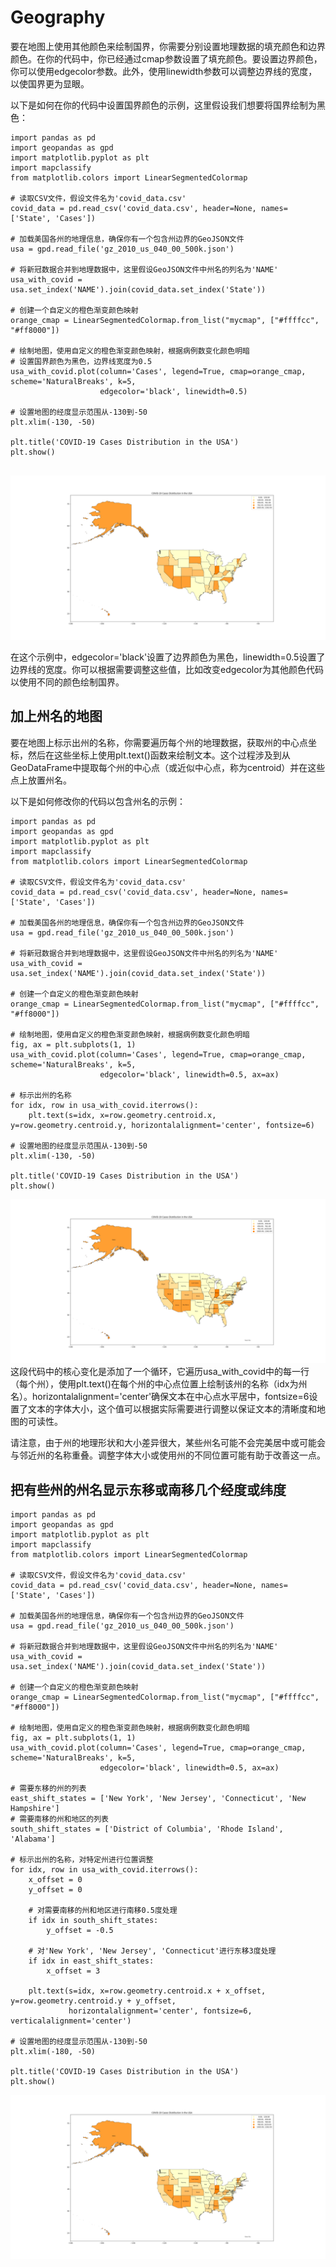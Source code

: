 # Geography
要在地图上使用其他颜色来绘制国界，你需要分别设置地理数据的填充颜色和边界颜色。在你的代码中，你已经通过cmap参数设置了填充颜色。要设置边界颜色，你可以使用edgecolor参数。此外，使用linewidth参数可以调整边界线的宽度，以使国界更为显眼。  

以下是如何在你的代码中设置国界颜色的示例，这里假设我们想要将国界绘制为黑色：  

```
import pandas as pd
import geopandas as gpd
import matplotlib.pyplot as plt
import mapclassify
from matplotlib.colors import LinearSegmentedColormap

# 读取CSV文件，假设文件名为'covid_data.csv'
covid_data = pd.read_csv('covid_data.csv', header=None, names=['State', 'Cases'])

# 加载美国各州的地理信息，确保你有一个包含州边界的GeoJSON文件
usa = gpd.read_file('gz_2010_us_040_00_500k.json')

# 将新冠数据合并到地理数据中，这里假设GeoJSON文件中州名的列名为'NAME'
usa_with_covid = usa.set_index('NAME').join(covid_data.set_index('State'))

# 创建一个自定义的橙色渐变颜色映射
orange_cmap = LinearSegmentedColormap.from_list("mycmap", ["#ffffcc", "#ff8000"])

# 绘制地图，使用自定义的橙色渐变颜色映射，根据病例数变化颜色明暗  
# 设置国界颜色为黑色，边界线宽度为0.5  
usa_with_covid.plot(column='Cases', legend=True, cmap=orange_cmap, scheme='NaturalBreaks', k=5,
                    edgecolor='black', linewidth=0.5)

# 设置地图的经度显示范围从-130到-50
plt.xlim(-130, -50)

plt.title('COVID-19 Cases Distribution in the USA')
plt.show()


```
![figure 1](Figure_1.png)  

在这个示例中，edgecolor='black'设置了边界颜色为黑色，linewidth=0.5设置了边界线的宽度。你可以根据需要调整这些值，比如改变edgecolor为其他颜色代码以使用不同的颜色绘制国界。  

## 加上州名的地图

要在地图上标示出州的名称，你需要遍历每个州的地理数据，获取州的中心点坐标，然后在这些坐标上使用plt.text()函数来绘制文本。这个过程涉及到从GeoDataFrame中提取每个州的中心点（或近似中心点，称为centroid）并在这些点上放置州名。  

以下是如何修改你的代码以包含州名的示例：  

```
import pandas as pd
import geopandas as gpd
import matplotlib.pyplot as plt
import mapclassify
from matplotlib.colors import LinearSegmentedColormap

# 读取CSV文件，假设文件名为'covid_data.csv'
covid_data = pd.read_csv('covid_data.csv', header=None, names=['State', 'Cases'])

# 加载美国各州的地理信息，确保你有一个包含州边界的GeoJSON文件
usa = gpd.read_file('gz_2010_us_040_00_500k.json')

# 将新冠数据合并到地理数据中，这里假设GeoJSON文件中州名的列名为'NAME'
usa_with_covid = usa.set_index('NAME').join(covid_data.set_index('State'))

# 创建一个自定义的橙色渐变颜色映射
orange_cmap = LinearSegmentedColormap.from_list("mycmap", ["#ffffcc", "#ff8000"])

# 绘制地图，使用自定义的橙色渐变颜色映射，根据病例数变化颜色明暗
fig, ax = plt.subplots(1, 1)
usa_with_covid.plot(column='Cases', legend=True, cmap=orange_cmap, scheme='NaturalBreaks', k=5,
                    edgecolor='black', linewidth=0.5, ax=ax)

# 标示出州的名称
for idx, row in usa_with_covid.iterrows():
    plt.text(s=idx, x=row.geometry.centroid.x, y=row.geometry.centroid.y, horizontalalignment='center', fontsize=6)

# 设置地图的经度显示范围从-130到-50
plt.xlim(-130, -50)

plt.title('COVID-19 Cases Distribution in the USA')
plt.show()

```
![figure 2](Figure_2.png)  
这段代码中的核心变化是添加了一个循环，它遍历usa_with_covid中的每一行（每个州），使用plt.text()在每个州的中心点位置上绘制该州的名称（idx为州名）。horizontalalignment='center'确保文本在中心点水平居中，fontsize=6设置了文本的字体大小，这个值可以根据实际需要进行调整以保证文本的清晰度和地图的可读性。  

请注意，由于州的地理形状和大小差异很大，某些州名可能不会完美居中或可能会与邻近州的名称重叠。调整字体大小或使用州的不同位置可能有助于改善这一点。 

## 把有些州的州名显示东移或南移几个经度或纬度

```
import pandas as pd
import geopandas as gpd
import matplotlib.pyplot as plt
import mapclassify
from matplotlib.colors import LinearSegmentedColormap

# 读取CSV文件，假设文件名为'covid_data.csv'
covid_data = pd.read_csv('covid_data.csv', header=None, names=['State', 'Cases'])

# 加载美国各州的地理信息，确保你有一个包含州边界的GeoJSON文件
usa = gpd.read_file('gz_2010_us_040_00_500k.json')

# 将新冠数据合并到地理数据中，这里假设GeoJSON文件中州名的列名为'NAME'
usa_with_covid = usa.set_index('NAME').join(covid_data.set_index('State'))

# 创建一个自定义的橙色渐变颜色映射
orange_cmap = LinearSegmentedColormap.from_list("mycmap", ["#ffffcc", "#ff8000"])

# 绘制地图，使用自定义的橙色渐变颜色映射，根据病例数变化颜色明暗
fig, ax = plt.subplots(1, 1)
usa_with_covid.plot(column='Cases', legend=True, cmap=orange_cmap, scheme='NaturalBreaks', k=5,
                    edgecolor='black', linewidth=0.5, ax=ax)

# 需要东移的州的列表
east_shift_states = ['New York', 'New Jersey', 'Connecticut', 'New Hampshire']
# 需要南移的州和地区的列表
south_shift_states = ['District of Columbia', 'Rhode Island', 'Alabama']

# 标示出州的名称，对特定州进行位置调整
for idx, row in usa_with_covid.iterrows():
    x_offset = 0
    y_offset = 0
    
    # 对需要南移的州和地区进行南移0.5度处理
    if idx in south_shift_states:
        y_offset = -0.5
    
    # 对'New York', 'New Jersey', 'Connecticut'进行东移3度处理
    if idx in east_shift_states:
        x_offset = 3
    
    plt.text(s=idx, x=row.geometry.centroid.x + x_offset, y=row.geometry.centroid.y + y_offset, 
             horizontalalignment='center', fontsize=6, verticalalignment='center')

# 设置地图的经度显示范围从-130到-50
plt.xlim(-180, -50)

plt.title('COVID-19 Cases Distribution in the USA')
plt.show()

```
![figure 3](Figure_3.png)    

